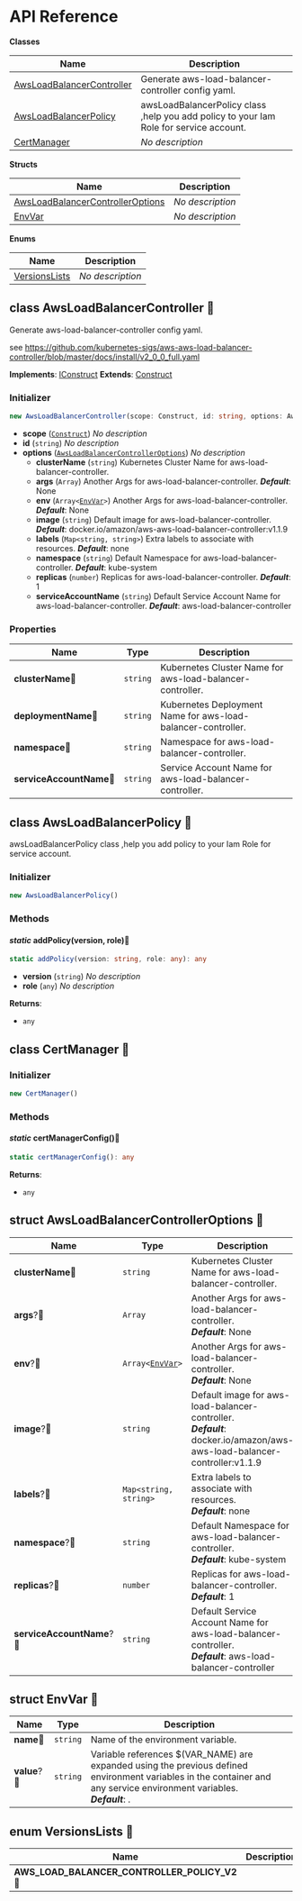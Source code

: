 # API Reference

**Classes**

Name|Description
----|-----------
[AwsLoadBalancerController](#opencdk8s-cdk8s-aws-lb-controller-awsloadbalancercontroller)|Generate aws-load-balancer-controller config yaml.
[AwsLoadBalancerPolicy](#opencdk8s-cdk8s-aws-lb-controller-awsloadbalancerpolicy)|awsLoadBalancerPolicy class ,help you add policy to your Iam Role for service account.
[CertManager](#opencdk8s-cdk8s-aws-lb-controller-certmanager)|*No description*


**Structs**

Name|Description
----|-----------
[AwsLoadBalancerControllerOptions](#opencdk8s-cdk8s-aws-lb-controller-awsloadbalancercontrolleroptions)|*No description*
[EnvVar](#opencdk8s-cdk8s-aws-lb-controller-envvar)|*No description*


**Enums**

Name|Description
----|-----------
[VersionsLists](#opencdk8s-cdk8s-aws-lb-controller-versionslists)|*No description*



## class AwsLoadBalancerController 🔹 <a id="opencdk8s-cdk8s-aws-lb-controller-awsloadbalancercontroller"></a>

Generate aws-load-balancer-controller config yaml.

see https://github.com/kubernetes-sigs/aws-aws-load-balancer-controller/blob/master/docs/install/v2_0_0_full.yaml

__Implements__: [IConstruct](#constructs-iconstruct)
__Extends__: [Construct](#constructs-construct)

### Initializer




```ts
new AwsLoadBalancerController(scope: Construct, id: string, options: AwsLoadBalancerControllerOptions)
```

* **scope** (<code>[Construct](#constructs-construct)</code>)  *No description*
* **id** (<code>string</code>)  *No description*
* **options** (<code>[AwsLoadBalancerControllerOptions](#opencdk8s-cdk8s-aws-lb-controller-awsloadbalancercontrolleroptions)</code>)  *No description*
  * **clusterName** (<code>string</code>)  Kubernetes Cluster Name for aws-load-balancer-controller. 
  * **args** (<code>Array<string></code>)  Another Args for aws-load-balancer-controller. __*Default*__: None
  * **env** (<code>Array<[EnvVar](#opencdk8s-cdk8s-aws-lb-controller-envvar)></code>)  Another Args for aws-load-balancer-controller. __*Default*__: None
  * **image** (<code>string</code>)  Default image for aws-load-balancer-controller. __*Default*__: docker.io/amazon/aws-aws-load-balancer-controller:v1.1.9
  * **labels** (<code>Map<string, string></code>)  Extra labels to associate with resources. __*Default*__: none
  * **namespace** (<code>string</code>)  Default Namespace for aws-load-balancer-controller. __*Default*__: kube-system
  * **replicas** (<code>number</code>)  Replicas for aws-load-balancer-controller. __*Default*__: 1
  * **serviceAccountName** (<code>string</code>)  Default Service Account Name for aws-load-balancer-controller. __*Default*__: aws-load-balancer-controller



### Properties


Name | Type | Description 
-----|------|-------------
**clusterName**🔹 | <code>string</code> | Kubernetes Cluster Name for aws-load-balancer-controller.
**deploymentName**🔹 | <code>string</code> | Kubernetes Deployment Name for aws-load-balancer-controller.
**namespace**🔹 | <code>string</code> | Namespace for aws-load-balancer-controller.
**serviceAccountName**🔹 | <code>string</code> | Service Account Name for aws-load-balancer-controller.



## class AwsLoadBalancerPolicy 🔹 <a id="opencdk8s-cdk8s-aws-lb-controller-awsloadbalancerpolicy"></a>

awsLoadBalancerPolicy class ,help you add policy to your Iam Role for service account.


### Initializer




```ts
new AwsLoadBalancerPolicy()
```



### Methods


#### *static* addPolicy(version, role)🔹 <a id="opencdk8s-cdk8s-aws-lb-controller-awsloadbalancerpolicy-addpolicy"></a>



```ts
static addPolicy(version: string, role: any): any
```

* **version** (<code>string</code>)  *No description*
* **role** (<code>any</code>)  *No description*

__Returns__:
* <code>any</code>



## class CertManager 🔹 <a id="opencdk8s-cdk8s-aws-lb-controller-certmanager"></a>




### Initializer




```ts
new CertManager()
```



### Methods


#### *static* certManagerConfig()🔹 <a id="opencdk8s-cdk8s-aws-lb-controller-certmanager-certmanagerconfig"></a>



```ts
static certManagerConfig(): any
```


__Returns__:
* <code>any</code>



## struct AwsLoadBalancerControllerOptions 🔹 <a id="opencdk8s-cdk8s-aws-lb-controller-awsloadbalancercontrolleroptions"></a>






Name | Type | Description 
-----|------|-------------
**clusterName**🔹 | <code>string</code> | Kubernetes Cluster Name for aws-load-balancer-controller.
**args**?🔹 | <code>Array<string></code> | Another Args for aws-load-balancer-controller.<br/>__*Default*__: None
**env**?🔹 | <code>Array<[EnvVar](#opencdk8s-cdk8s-aws-lb-controller-envvar)></code> | Another Args for aws-load-balancer-controller.<br/>__*Default*__: None
**image**?🔹 | <code>string</code> | Default image for aws-load-balancer-controller.<br/>__*Default*__: docker.io/amazon/aws-aws-load-balancer-controller:v1.1.9
**labels**?🔹 | <code>Map<string, string></code> | Extra labels to associate with resources.<br/>__*Default*__: none
**namespace**?🔹 | <code>string</code> | Default Namespace for aws-load-balancer-controller.<br/>__*Default*__: kube-system
**replicas**?🔹 | <code>number</code> | Replicas for aws-load-balancer-controller.<br/>__*Default*__: 1
**serviceAccountName**?🔹 | <code>string</code> | Default Service Account Name for aws-load-balancer-controller.<br/>__*Default*__: aws-load-balancer-controller



## struct EnvVar 🔹 <a id="opencdk8s-cdk8s-aws-lb-controller-envvar"></a>






Name | Type | Description 
-----|------|-------------
**name**🔹 | <code>string</code> | Name of the environment variable.
**value**?🔹 | <code>string</code> | Variable references $(VAR_NAME) are expanded using the previous defined environment variables in the container and any service environment variables.<br/>__*Default*__: .



## enum VersionsLists 🔹 <a id="opencdk8s-cdk8s-aws-lb-controller-versionslists"></a>



Name | Description
-----|-----
**AWS_LOAD_BALANCER_CONTROLLER_POLICY_V2** 🔹|


